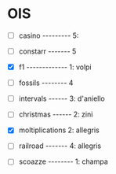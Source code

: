 # OIS

- [ ] casino --------- 5: 

- [ ] constarr ------- 5

- [x] f1 ------------- 1: volpi

- [ ] fossils -------- 4

- [ ] intervals ------ 3: d'aniello

- [ ] christmas ------ 2: zini

- [x] moltiplications  2: allegris

- [ ] railroad ------- 4: allegris

- [ ] scoazze -------- 1: champa
